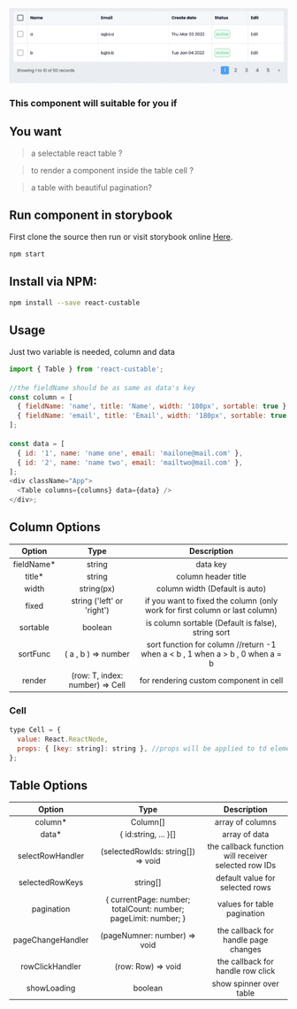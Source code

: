 ![preview](https://raw.githubusercontent.com/barzin144/react-custable/main/.storybook/react-custable.png)

### This component will suitable for you if

## You want

> a selectable react table ?

> to render a component inside the table cell ?

> a table with beautiful pagination?

## Run component in storybook

First clone the source then run
or visit storybook online [Here](https://barzin144.github.io/react-custable/?path=/story/components--table).

```bash
npm start
```

## Install via NPM:

```bash
npm install --save react-custable
```

## Usage

Just two variable is needed, column and data

```javascript
import { Table } from 'react-custable';

//the fieldName should be as same as data's key
const column = [
  { fieldName: 'name', title: 'Name', width: '180px', sortable: true },
  { fieldName: 'email', title: 'Email', width: '180px', sortable: true },
];

const data = [
  { id: '1', name: 'name one', email: 'mailone@mail.com' },
  { id: '2', name: 'name two', email: 'mailtwo@mail.com' },
];
<div className="App">
  <Table columns={columns} data={data} />
</div>;
```

## Column Options

|   Option    |              Type               |                                  Description                                  |
| :---------: | :-----------------------------: | :---------------------------------------------------------------------------: |
| fieldName\* |             string              |                                   data key                                    |
|   title\*   |             string              |                              column header title                              |
|    width    |           string(px)            |                        column width (Default is auto)                         |
|    fixed    |   string ('left' or 'right')    |  if you want to fixed the column (only work for first column or last column)  |
|  sortable   |             boolean             |              is column sortable (Default is false), string sort               |
|  sortFunc   |       ( a , b ) => number       | sort function for column //return -1 when a < b , 1 when a > b , 0 when a = b |
|   render    | (row: T, index: number) => Cell |                    for rendering custom component in cell                     |

### Cell

```javascript
type Cell = {
  value: React.ReactNode,
  props: { [key: string]: string }, //props will be applied to td elemenet like colspan
};
```

## Table Options

|      Option       |                              Type                               |                     Description                      |
| :---------------: | :-------------------------------------------------------------: | :--------------------------------------------------: |
|     column\*      |                            Column[]                             |                   array of columns                   |
|      data\*       |                      { id:string, ... }[]                       |                    array of data                     |
| selectRowHandler  |               (selectedRowIds: string[]) => void                | the callback function will receiver selected row IDs |
|  selectedRowKeys  |                            string[]                             |           default value for selected rows            |
|    pagination     | { currentPage: number; totalCount: number; pageLimit: number; } |             values for table pagination              |
| pageChangeHandler |                  (pageNumner: number) => void                   |         the callback for handle page changes         |
|  rowClickHandler  |                       (row: Row) => void                        |          the callback for handle row click           |
|    showLoading    |                             boolean                             |               show spinner over table                |

